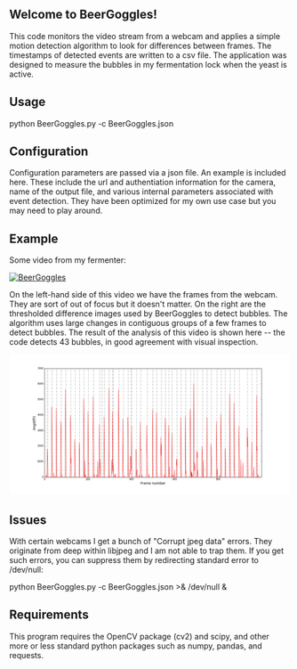 ## Welcome to BeerGoggles!

This code monitors the video stream from a webcam and applies a simple motion detection algorithm to look for 
differences between frames. The timestamps of detected events are written to a csv file. The application was designed to measure the bubbles in my fermentation lock when the yeast is active.

## Usage

python BeerGoggles.py -c BeerGoggles.json

## Configuration

Configuration parameters are passed via a json file. An example is included here. These include the url and authentiation information for the camera, name of the output file, and various internal parameters associated with event detection. They have been optimized for my own use case but you may need to play around.

## Example

Some video from my fermenter:

[![BeerGoggles](http://i.imgur.com/pN5MxK9.gif?1)](https://youtu.be/1YQ170U2Hc4 "BeerGoggles: Fermentation Bubbles")

On the left-hand side of this video we have the frames from the webcam. They are sort of out of focus but it doesn't matter. On the right are the thresholded difference images used by BeerGoggles to detect bubbles. The algorithm 
uses large changes in contiguous groups of a few frames to detect bubbles. The result of the analysis of this video is shown here -- the code detects 43 bubbles, in good agreement with visual inspection.

<img src="detections.png">

## Issues

With certain webcams I get a bunch of "Corrupt jpeg data" errors. They originate from deep within libjpeg and I am not able to trap them. If you get such errors, you can suppress them by redirecting standard error to /dev/null:

python BeerGoggles.py -c BeerGoggles.json >& /dev/null &

## Requirements

This program requires the OpenCV package (cv2) and scipy, and other more or less standard python packages such as numpy, pandas, and requests.

